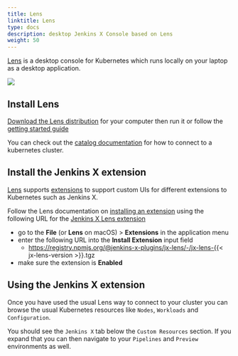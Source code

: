 ```yaml
---
title: Lens
linktitle: Lens
type: docs
description: desktop Jenkins X Console based on Lens 
weight: 50
---
```

    
[Lens](https://k8slens.dev/) is a desktop console for Kubernetes which runs locally on your laptop as a desktop application.

![](/images/lens/lens.png)

## Install Lens

[Download the Lens distribution](https://k8slens.dev/#download) for your computer then run it or follow the [getting started guide](https://docs.k8slens.dev/main/getting-started/)

You can check out the [catalog documentation](https://docs.k8slens.dev/main/catalog/) for how to connect to a kubernetes cluster.

## Install the Jenkins X extension

[Lens](https://k8slens.dev/) supports [extensions](https://k8slens.dev/#extensions) to support custom UIs for different extensions to Kubernetes such as Jenkins X.
                
Follow the Lens documentation on [installing an extension](https://docs.k8slens.dev/main/extensions/usage/#installing-an-extension) using the following URL for the [Jenkins X Lens extension](https://github.com/jenkins-x-plugins/jx-lens)


* go to the **File** (or **Lens** on macOS) > **Extensions** in the application menu
* enter the following URL into the **Install Extension** input field
  * https://registry.npmjs.org/@jenkins-x-plugins/jx-lens/-/jx-lens-{{< jx-lens-version >}}.tgz
* make sure the extension is **Enabled**


## Using the Jenkins X extension

Once you have used the usual Lens way to connect to your cluster you can browse the usual Kubernetes resources like `Nodes`, `Workloads` and `Configuration`.

You should see the `Jenkins X` tab below the `Custom Resources` section. If you expand that you can then navigate to your `Pipelines` and `Preview` environments as well.